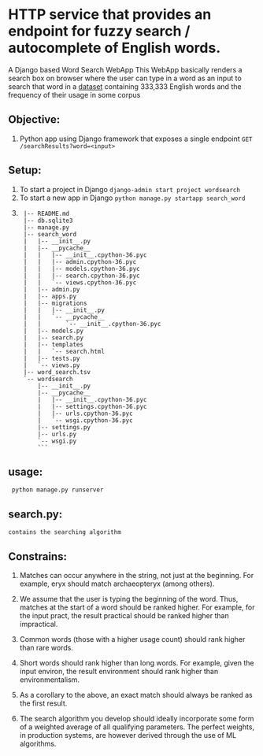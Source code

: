 # HTTP service that provides an endpoint for fuzzy search / autocomplete of English words.

A Django based Word Search WebApp This WebApp basically renders a search box on browser where the user can type in a word as an input to search that word in a [dataset](https://drive.google.com/file/d/1dZdWIkjP6MNWFt-Umq8BfUU4AplpmRHX/view) containing 333,333 English words and the frequency of their usage in some corpus

## Objective:

1. Python app using Django framework that exposes a single endpoint
```GET /searchResults?word=<input> ```

## Setup:

1. To start a project in Django
```django-admin start project wordsearch ```
2. To start a new app in Django
```python manage.py startapp search_word```
3. ```-- wordsearch
    |-- README.md
    |-- db.sqlite3
    |-- manage.py
    |-- search_word
    |   |-- __init__.py
    |   |-- __pycache__
    |   |   |-- __init__.cpython-36.pyc
    |   |   |-- admin.cpython-36.pyc
    |   |   |-- models.cpython-36.pyc
    |   |   |-- search.cpython-36.pyc
    |   |   `-- views.cpython-36.pyc
    |   |-- admin.py
    |   |-- apps.py
    |   |-- migrations
    |   |   |-- __init__.py
    |   |   `-- __pycache__
    |   |       `-- __init__.cpython-36.pyc
    |   |-- models.py
    |   |-- search.py
    |   |-- templates
    |   |   `-- search.html
    |   |-- tests.py
    |   `-- views.py
    |-- word_search.tsv
    `-- wordsearch
        |-- __init__.py
        |-- __pycache__
        |   |-- __init__.cpython-36.pyc
        |   |-- settings.cpython-36.pyc
        |   |-- urls.cpython-36.pyc
        |   `-- wsgi.cpython-36.pyc
        |-- settings.py
        |-- urls.py
        `-- wsgi.py
        ```

## usage:

``` python manage.py runserver```


## search.py:

	contains the searching algorithm 


## Constrains:

1. Matches can occur anywhere in the string, not just at the beginning. For example, eryx should match archaeopteryx (among others).

2. We assume that the user is typing the beginning of the word. Thus, matches at the start of a word should be ranked higher. For example, for the input 		pract, the result practical should be ranked higher than impractical.

3. Common words (those with a higher usage count) should rank higher than rare words.

4. Short words should rank higher than long words. For example, given the input environ, the result environment should rank higher than environmentalism.

5. As a corollary to the above, an exact match should always be ranked as the first result.

6. The search algorithm you develop should ideally incorporate some form of a weighted average of all qualifying parameters. The perfect weights, in production systems, are however derived through the use of ML algorithms.
